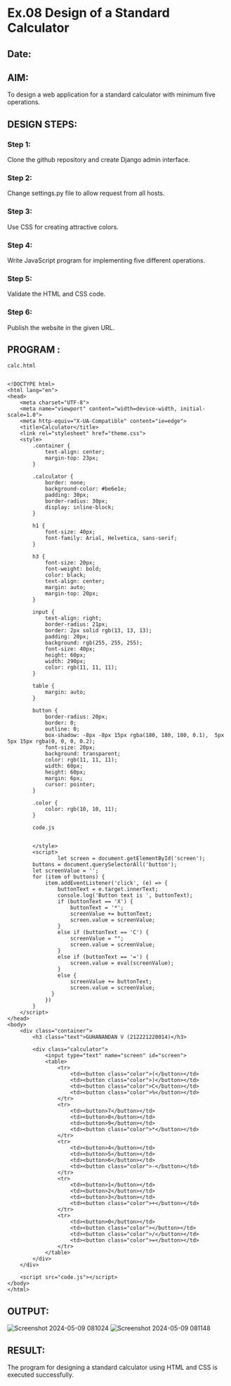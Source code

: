 # Ex.08 Design of a Standard Calculator
## Date:

## AIM:
To design a web application for a standard calculator with minimum five operations.

## DESIGN STEPS:

### Step 1:
Clone the github repository and create Django admin interface.

### Step 2:
Change settings.py file to allow request from all hosts.

### Step 3:
Use CSS for creating attractive colors.

### Step 4:
Write JavaScript program for implementing five different operations.

### Step 5:
Validate the HTML and CSS code.

### Step 6:
Publish the website in the given URL.

## PROGRAM :
```
calc.html


<!DOCTYPE html>
<html lang="en">
<head>
    <meta charset="UTF-8">
    <meta name="viewport" content="width=device-width, initial-scale=1.0">
    <meta http-equiv="X-UA-Compatible" content="ie=edge">
    <title>Calculator</title>
    <link rel="stylesheet" href="theme.css">
    <style>
        .container {
            text-align: center;
            margin-top: 23px;
        }

        .calculator {
            border: none;
            background-color: #be6e1e;
            padding: 30px;
            border-radius: 30px;
            display: inline-block;
        }

        h1 {
            font-size: 40px;
            font-family: Arial, Helvetica, sans-serif;
        }

        h3 {
            font-size: 20px;
            font-weight: bold;
            color: black;
            text-align: center;
            margin: auto;
            margin-top: 20px;
        }

        input {
            text-align: right;
            border-radius: 21px;
            border: 2px solid rgb(13, 13, 13);
            padding: 20px;
            background: rgb(255, 255, 255);
            font-size: 40px;
            height: 60px;
            width: 290px;
            color: rgb(11, 11, 11);
        }

        table {
            margin: auto;
        }

        button {
            border-radius: 20px;
            border: 0;
            outline: 0;
            box-shadow: -8px -8px 15px rgba(180, 180, 180, 0.1),  5px 5px 15px rgba(0, 0, 0, 0.2);
            font-size: 20px;
            background: transparent;
            color: rgb(11, 11, 11);
            width: 60px;
            height: 60px;
            margin: 6px;
            cursor: pointer;
        }

        .color {
            color: rgb(10, 10, 11);
        }

        code.js


        </style>
        <script>
                let screen = document.getElementById('screen');
        buttons = document.querySelectorAll('button');
        let screenValue = '';
        for (item of buttons) {
            item.addEventListener('click', (e) => {
                buttonText = e.target.innerText;
                console.log('Button text is ', buttonText);
                if (buttonText == 'X') {
                    buttonText = '*';
                    screenValue += buttonText;
                    screen.value = screenValue;
                }
                else if (buttonText == 'C') {
                    screenValue = "";
                    screen.value = screenValue;
                }
                else if (buttonText == '=') {
                    screen.value = eval(screenValue);
                }
                else {
                    screenValue += buttonText;
                    screen.value = screenValue;
              }
            })
        }
    </script>
</head>
<body>
    <div class="container">
        <h3 class="text">GUHANANDAN V (212221220014)</h3>

        <div class="calculator">
            <input type="text" name="screen" id="screen">
            <table>
                <tr>
                    <td><button class="color">(</button></td>
                    <td><button class="color">)</button></td>
                    <td><button class="color">C</button></td>
                    <td><button class="color">%</button></td>
                </tr>
                <tr>
                    <td><button>7</button></td>
                    <td><button>8</button></td>
                    <td><button>9</button></td>
                    <td><button class="color">*</button></td>
                </tr>
                <tr>
                    <td><button>4</button></td>
                    <td><button>5</button></td>
                    <td><button>6</button></td>
                    <td><button class="color">-</button></td>
                </tr>
                <tr>
                    <td><button>1</button></td>
                    <td><button>2</button></td>
                    <td><button>3</button></td>
                    <td><button class="color">+</button></td>
                </tr>
                <tr>
                    <td><button>0</button></td>
                    <td><button class="color"></button></td>
                    <td><button class="color">/</button></td>
                    <td><button class="color">=</button></td>
                </tr>
            </table>
        </div>
    </div>

    <script src="code.js"></script>
</body>
</html>
```

## OUTPUT:
![Screenshot 2024-05-09 081024](https://github.com/Guhanandan/Calc/assets/100425381/c6de0e0a-7353-4521-bff1-341e76c37d33)
![Screenshot 2024-05-09 081148](https://github.com/Guhanandan/Calc/assets/100425381/3c1accef-92d6-4647-89e5-ad4c4d5480a0)

## RESULT:
The program for designing a standard calculator using HTML and CSS is executed successfully.
